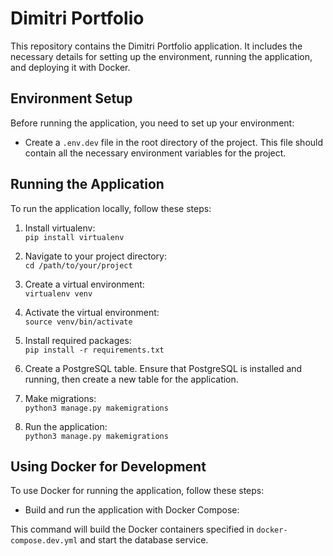# Dimitri Portfolio

This repository contains the Dimitri Portfolio application. It includes the necessary details for setting up the environment, running the application, and deploying it with Docker.

## Environment Setup

Before running the application, you need to set up your environment:

- Create a `.env.dev` file in the root directory of the project. This file should contain all the necessary environment variables for the project.

## Running the Application

To run the application locally, follow these steps:

1. Install virtualenv:  
`pip install virtualenv`

2. Navigate to your project directory:  
`cd /path/to/your/project`

3. Create a virtual environment:  
`virtualenv venv`

4. Activate the virtual environment:  
`source venv/bin/activate`

5. Install required packages:  
`pip install -r requirements.txt`

6. Create a PostgreSQL table. Ensure that PostgreSQL is installed and running, then create a new table for the application.  

7. Make migrations:  
`python3 manage.py makemigrations`

8. Run the application:  
`python3 manage.py makemigrations`

## Using Docker for Development

To use Docker for running the application, follow these steps:

- Build and run the application with Docker Compose:

This command will build the Docker containers specified in `docker-compose.dev.yml` and start the database service.
